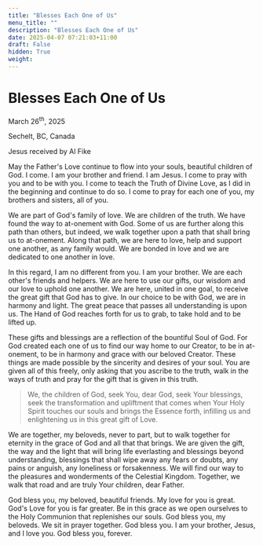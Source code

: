 ```yaml
---
title: "Blesses Each One of Us"
menu_title: ""
description: "Blesses Each One of Us"
date: 2025-04-07 07:21:03+11:00
draft: False
hidden: True
weight:
---
```

# Blesses Each One of Us

March 26<sup>th</sup>, 2025

Sechelt, BC, Canada

Jesus received by Al Fike

May the Father's Love continue to flow into your souls, beautiful children of God. I come. I am your brother and friend. I am Jesus. I come to pray with you and to be with you. I come to teach the Truth of Divine Love, as I did in the beginning and continue to do so. I come to pray for each one of you, my brothers and sisters, all of you.

We are part of God's family of love. We are children of the truth. We have found the way to at-onement with God. Some of us are further along this path than others, but indeed, we walk together upon a path that shall bring us to at-onement. Along that path, we are here to love, help and support one another, as any family would. We are bonded in love and we are dedicated to one another in love.

In this regard, I am no different from you. I am your brother. We are each other's friends and helpers. We are here to use our gifts, our wisdom and our love to uphold one another. We are here, united in one goal, to receive the great gift that God has to give. In our choice to be with God, we are in harmony and light. The great peace that passes all understanding is upon us. The Hand of God reaches forth for us to grab, to take hold and to be lifted up.

These gifts and blessings are a reflection of the bountiful Soul of God. For God created each one of us to find our way home to our Creator, to be in at-onement, to be in harmony and grace with our beloved Creator. These things are made possible by the sincerity and desires of your soul. You are given all of this freely, only asking that you ascribe to the truth, walk in the ways of truth and pray for the gift that is given in this truth.

> We, the children of God, seek You, dear God, seek Your blessings, seek the transformation and upliftment that comes when Your Holy Spirit touches our souls and brings the Essence forth, infilling us and enlightening us in this great gift of Love.

We are together, my beloveds, never to part, but to walk together for eternity in the grace of God and all that that brings. We are given the gift, the way and the light that will bring life everlasting and blessings beyond understanding, blessings that shall wipe away any fears or doubts, any pains or anguish, any loneliness or forsakenness. We will find our way to the pleasures and wonderments of the Celestial Kingdom. Together, we walk that road and are truly Your children, dear Father.

God bless you, my beloved, beautiful friends. My love for you is great. God's Love for you is far greater. Be in this grace as we open ourselves to the Holy Communion that replenishes our souls. God bless you, my beloveds. We sit in prayer together. God bless you. I am your brother, Jesus, and I love you. God bless you, forever.
